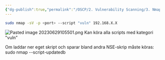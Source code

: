 ```yaml
---
{"dg-publish":true,"permalink":"/OSCP/2. Vulnerability Scanning/3. Nmap Scripting Engine/"}
---
```


```bash
sudo nmap -sV -p <port> --script "vuln" 192.168.X.X
```
![Pasted image 20230629105501.png](/img/user/IMAGES/Pasted%20image%2020230629105501.png)
Kan köra alla scripts med kategori "vuln"

Om laddar ner eget skript och sparar bland andra NSE-skrip måste köras:
	sudo nmap --script-updatedb


